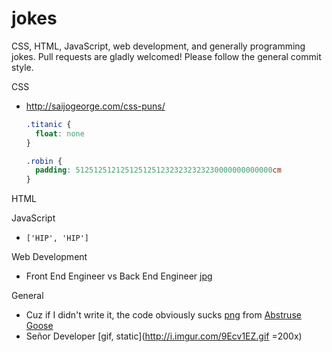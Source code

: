 # jokes

CSS, HTML, JavaScript, web development, and generally programming jokes.
Pull requests are gladly welcomed! Please follow the general commit style.

CSS
* http://saijogeorge.com/css-puns/

  ```css
  .titanic {
    float: none
  }

  .robin {
    padding: 51251251212512512512323232323230000000000000cm
  }
  ```

HTML

JavaScript
* `['HIP', 'HIP']`

Web Development
* Front End Engineer vs Back End Engineer [jpg](http://i.imgur.com/J7qr0sk.jpg)

General
* Cuz if I didn't write it, the code obviously sucks [png](http://abstrusegoose.com/strips/you_down_wit_OPC-yeah_you_know_me.png) from [Abstruse Goose](http://abstrusegoose.com/432)
* Señor Developer [gif, static](http://i.imgur.com/9Ecv1EZ.gif =200x)
